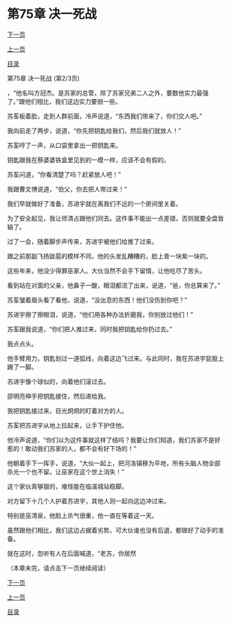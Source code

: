 <h1>第75章   决一死战</h1>
            <div><p><a href="./224_%E7%AC%AC75%E7%AB%A0_%E5%86%B3%E4%B8%80%E6%AD%BB%E6%88%98.md">下一页</a></p><p><a href="./222_%E7%AC%AC75%E7%AB%A0_%E5%86%B3%E4%B8%80%E6%AD%BB%E6%88%98.md">上一页</a></p><p><a href="../">目录</a></p></div>
            <div><p>第75章   决一死战 (第2/3页)</p><p>，“他名叫方冠杰。是苏家的总管，除了苏家兄弟二人之外，要数他实力最强了。”跟他们相比，我们这边实力要弱一些。</p><p>苏荃板着脸，走到人群前面，冷声说道，“东西我们带来了，你们交人吧。”</p><p>我向前走了两步，说道，“你先把钥匙给我们，然后我们就放人！”</p><p>苏荃哼了一声，从口袋里拿出一把钥匙来。</p><p>钥匙跟我在蔡婆婆铁盒里见到的一模一样，应该不会有假的。</p><p>苏荃问道，“你看清楚了吗？赶紧放人吧！”</p><p>我跟曹文博说道，“伯父，你去把人带过来！”</p><p>我们早就做好了准备，苏进宇就在离我们不远的一个房间里关着。</p><p>为了安全起见，我让师清占跟他们同去。这件事不能出一点差错，否则就要全盘皆输了。</p><p>过了一会，随着脚步声传来，苏进宇被他们给推了过来。</p><p>跟之前那副飞扬跋扈的模样不同，他的头发乱糟糟的，脸上青一块紫一块的。</p><p>这些年来，他没少得罪巫家人。大伙当然不会手下留情，让他吃尽了苦头。</p><p>看到站在对面的父亲，他鼻子一酸，眼泪都流了出来，说道，“爸，你总算来了。”</p><p>苏荃皱着眉头看了看他，说道，“没出息的东西！他们没伤到你吧？”</p><p>苏进宇擦了擦眼泪，说道，“他们用各种办法折磨我，你别放过他们！”</p><p>苏荃跟我说道，“你们把人推过来，同时我把钥匙给你扔过去。”</p><p>我点点头。</p><p>他手臂用力，钥匙划过一道弧线，向着这边飞过来。与此同时，我在苏进宇屁股上踢了一脚。</p><p>苏进宇像个球似的，向着他们滚过去。</p><p>邵明亮伸手把钥匙接住，然后递给我。</p><p>我把钥匙接过来，目光炯炯的盯着对方的人。</p><p>苏荃把苏进宇从地上拉起来，让手下护住他。</p><p>他冷声说道，“你们以为这件事就这样了结吗？我要让你们知道，我们苏家不是好惹的！敢动我们苏家的人，都不会有好下场的！”</p><p>他朝着手下一挥手，说道，“大伙一起上，把河洛镇移为平地，所有头脑人物全部杀光一个也不留。让巫家在这个世上消失！”</p><p>这个家伙真够狠的，难怪能在临溪城站稳脚。</p><p>对方留下十几个人护着苏进宇，其他人则一起向这边冲过来。</p><p>特别是巫清泉，他脸上杀气很重，他一直在等着这一天。</p><p>虽然跟他们相比，我们这边占据着劣势。可大伙谁也没有后退，都做好了动手的准备。</p><p>就在这时，忽听有人在后面喊道，“老苏，你居然</p><p>（本章未完，请点击下一页继续阅读）</p></div>
            <div><p><a href="./224_%E7%AC%AC75%E7%AB%A0_%E5%86%B3%E4%B8%80%E6%AD%BB%E6%88%98.md">下一页</a></p><p><a href="./222_%E7%AC%AC75%E7%AB%A0_%E5%86%B3%E4%B8%80%E6%AD%BB%E6%88%98.md">上一页</a></p><p><a href="../">目录</a></p></div>